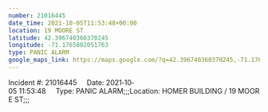 ```yaml
---
number: 21016445
date_time: 2021-10-05T11:53:48+00:00
location: 19 MOORE ST
latitude: 42.396740360370245
longitude: -71.1765802051763
type: PANIC ALARM
google_maps_link: https://maps.google.com/?q=42.396740360370245,-71.1765802051763
---
```


Incident #: 21016445     Date: 2021‐10‐05 11:53:48     Type: PANIC ALARM;;;Location: HOMER BUILDING / 19 MOORE ST;;;

